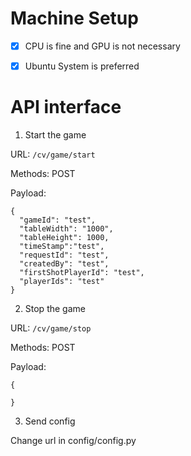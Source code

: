 # Machine Setup

- [X] CPU is fine and GPU is not necessary

- [X] Ubuntu System is preferred


# API interface

1. Start the game


URL: `/cv/game/start`

Methods: POST

Payload:
```
{
  "gameId": "test",
  "tableWidth": "1000",
  "tableHeight": 1000,
  "timeStamp":"test",
  "requestId": "test",
  "createdBy": "test",
  "firstShotPlayerId": "test",
  "playerIds": "test"
}
```


2. Stop the game

URL: `/cv/game/stop`

Methods: POST

Payload:
```
{

}
```

3. Send config

Change url in config/config.py